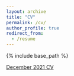 ```yaml
---
layout: archive
title: "CV"
permalink: /cv/
author_profile: true
redirect_from:
  - /resume
---
```


{% include base_path %}

[December 2021 CV](https://github.com/mollyrcarney/mollyrcarney.github.io/blob/9743aff2213d5c0ec2d445dfbe9f2b161043ccce/files/carney_cv_dec21.pdf)
